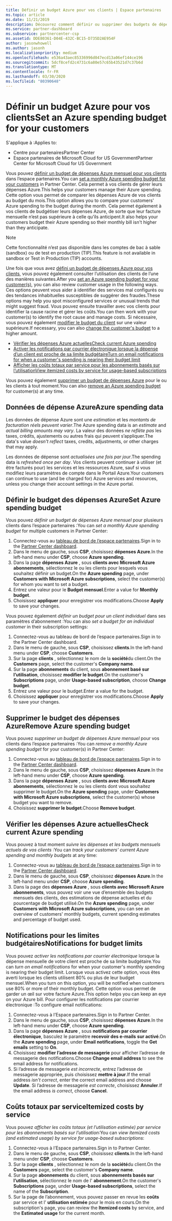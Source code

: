 ```yaml
---
title: Définir un budget Azure pour vos clients | Espace partenaires
ms.topic: article
ms.date: 11/21/2019
description: Découvrez comment définir ou supprimer des budgets de dépenses Azure mensuels pour vos clients, ainsi que pour afficher les données de dépense Azure et définir des notifications relatives au budget.
ms.service: partner-dashboard
ms.subservice: partnercenter-csp
ms.assetid: DDE80361-D04E-432C-BC15-D735D2AE954F
author: jasonwhowell
ms.author: jasonh
ms.localizationpriority: medium
ms.openlocfilehash: e536a43aec85336996d047ecd13a06ef144ce196
ms.sourcegitcommit: 5dcf8cefd2c4731c6a80e57c65b43521d7c37b6d
ms.translationtype: MT
ms.contentlocale: fr-FR
ms.lasthandoff: 03/30/2020
ms.locfileid: "80390648"
---
```

# <a name="set-an-azure-spending-budget-for-your-customers"></a><span data-ttu-id="1b460-103">Définir un budget Azure pour vos clients</span><span class="sxs-lookup"><span data-stu-id="1b460-103">Set an Azure spending budget for your customers</span></span>

<span data-ttu-id="1b460-104">S'applique à :</span><span class="sxs-lookup"><span data-stu-id="1b460-104">Applies to:</span></span>

- <span data-ttu-id="1b460-105">Centre pour partenaires</span><span class="sxs-lookup"><span data-stu-id="1b460-105">Partner Center</span></span>
- <span data-ttu-id="1b460-106">Espace partenaires de Microsoft Cloud for US Government</span><span class="sxs-lookup"><span data-stu-id="1b460-106">Partner Center for Microsoft Cloud for US Government</span></span>

<span data-ttu-id="1b460-107">Vous pouvez [définir un budget de dépenses Azure mensuel pour vos clients](#set-azure-spending-budget) dans l’espace partenaires.</span><span class="sxs-lookup"><span data-stu-id="1b460-107">You can [set a monthly Azure spending budget for your customers](#set-azure-spending-budget) in Partner Center.</span></span> <span data-ttu-id="1b460-108">Cela permet à vos clients de gérer leurs dépenses Azure.</span><span class="sxs-lookup"><span data-stu-id="1b460-108">This helps your customers manage their Azure spending.</span></span> <span data-ttu-id="1b460-109">Cette option vous permet de comparer les dépenses Azure de vos clients au budget du mois.</span><span class="sxs-lookup"><span data-stu-id="1b460-109">This option allows you to compare your customers' Azure spending to the budget during the month.</span></span> <span data-ttu-id="1b460-110">Cela permet également à vos clients de budgétiser leurs dépenses Azure, de sorte que leur facture mensuelle n’est pas supérieure à celle qu’ils anticipent.</span><span class="sxs-lookup"><span data-stu-id="1b460-110">It also helps your customers budget their Azure spending so their monthly bill isn't higher than they anticipate.</span></span>


> [!NOTE]  
> <span data-ttu-id="1b460-111">Cette fonctionnalité n’est pas disponible dans les comptes de bac à sable (sandbox) ou de test en production (TIP).</span><span class="sxs-lookup"><span data-stu-id="1b460-111">This feature is not available in sandbox or Test in Production (TIP) accounts.</span></span>

<span data-ttu-id="1b460-112">Une fois que vous avez [défini un budget de dépenses Azure pour vos clients](#set-azure-spending-budget), vous pouvez également consulter l’utilisation des clients de l’une des manières suivantes.</span><span class="sxs-lookup"><span data-stu-id="1b460-112">After you [set an Azure spending budget for your customer(s)](#set-azure-spending-budget), you can also review customer usage in the following ways.</span></span> <span data-ttu-id="1b460-113">Ces options peuvent vous aider à identifier des services mal configurés ou des tendances inhabituelles susceptibles de suggérer des fraudes.</span><span class="sxs-lookup"><span data-stu-id="1b460-113">These options may help you spot misconfigured services or unusual trends that might suggest fraud.</span></span> <span data-ttu-id="1b460-114">Vous pouvez ensuite travailler avec vos clients pour identifier la cause racine et gérer les coûts.</span><span class="sxs-lookup"><span data-stu-id="1b460-114">You can then work with your customer(s) to identify the root cause and manage costs.</span></span> <span data-ttu-id="1b460-115">Si nécessaire, vous pouvez également [modifier le budget du client](#set-azure-spending-budget) sur une valeur supérieure.</span><span class="sxs-lookup"><span data-stu-id="1b460-115">If necessary, you can also [change the customer's budget](#set-azure-spending-budget) to a higher amount.</span></span>

- [<span data-ttu-id="1b460-116">Vérifier les dépenses Azure actuelles</span><span class="sxs-lookup"><span data-stu-id="1b460-116">Check current Azure spending</span></span>](#check-current-azure-spending)
- [<span data-ttu-id="1b460-117">Activer les notifications par courrier électronique lorsque la dépense d’un client est proche de sa limite budgétaire</span><span class="sxs-lookup"><span data-stu-id="1b460-117">Turn on email notifications for when a customer's spending is nearing their budget limit</span></span>](#notifications-for-budget-limits)
- [<span data-ttu-id="1b460-118">Afficher les coûts totaux par service pour les abonnements basés sur l’utilisation</span><span class="sxs-lookup"><span data-stu-id="1b460-118">View itemized costs by service for usage-based subscriptions</span></span>](#itemized-costs-by-service)

<span data-ttu-id="1b460-119">Vous pouvez également [supprimer un budget de dépenses Azure](#remove-azure-spending-budget) pour le ou les clients à tout moment.</span><span class="sxs-lookup"><span data-stu-id="1b460-119">You can also [remove an Azure spending budget](#remove-azure-spending-budget) for customer(s) at any time.</span></span>

## <a name="azure-spending-data"></a><span data-ttu-id="1b460-120">Données de dépense Azure</span><span class="sxs-lookup"><span data-stu-id="1b460-120">Azure spending data</span></span>

<span data-ttu-id="1b460-121">Les données de dépense Azure sont une *estimation* et les *montants de facturation réels peuvent varier*.</span><span class="sxs-lookup"><span data-stu-id="1b460-121">The Azure spending data is an *estimate* and *actual billing amounts may vary*.</span></span> <span data-ttu-id="1b460-122">La valeur des données *ne reflète pas* les taxes, crédits, ajustements ou autres frais qui peuvent s’appliquer.</span><span class="sxs-lookup"><span data-stu-id="1b460-122">The data's value *doesn't reflect* taxes, credits, adjustments, or other charges that may apply.</span></span>

<span data-ttu-id="1b460-123">Les données de dépense sont *actualisées une fois par jour*.</span><span class="sxs-lookup"><span data-stu-id="1b460-123">The spending data is *refreshed once per day*.</span></span> <span data-ttu-id="1b460-124">Vos clients peuvent continuer à utiliser (et être facturés pour) les services et les ressources Azure, sauf si vous modifiez leurs paramètres de compte dans le Portail Azure.</span><span class="sxs-lookup"><span data-stu-id="1b460-124">Your customers can continue to use (and be charged for) Azure services and resources, unless you change their account settings in the Azure portal.</span></span>

## <a name="set-azure-spending-budget"></a><span data-ttu-id="1b460-125">Définir le budget des dépenses Azure</span><span class="sxs-lookup"><span data-stu-id="1b460-125">Set Azure spending budget</span></span>

<span data-ttu-id="1b460-126">Vous pouvez *définir un budget de dépenses Azure mensuel* pour plusieurs clients dans l’espace partenaires :</span><span class="sxs-lookup"><span data-stu-id="1b460-126">You can *set a monthly Azure spending budget* for multiple customers in Partner Center:</span></span>

1. <span data-ttu-id="1b460-127">Connectez-vous au [tableau de bord de l’espace partenaires](https://partner.microsoft.com/dashboard/).</span><span class="sxs-lookup"><span data-stu-id="1b460-127">Sign in to the [Partner Center dashboard](https://partner.microsoft.com/dashboard/).</span></span>
2. <span data-ttu-id="1b460-128">Dans le menu de gauche, sous **CSP**, choisissez **dépenses Azure**.</span><span class="sxs-lookup"><span data-stu-id="1b460-128">In the left-hand menu under **CSP**, choose **Azure spending**.</span></span>
3. <span data-ttu-id="1b460-129">Dans la page **dépenses Azure** , sous **clients avec Microsoft Azure abonnements**, sélectionnez le ou les clients pour lesquels vous souhaitez définir un budget.</span><span class="sxs-lookup"><span data-stu-id="1b460-129">On the **Azure spending** page, under **Customers with Microsoft Azure subscriptions**, select the customer(s) for whom you want to set a budget.</span></span>
4. <span data-ttu-id="1b460-130">Entrez une valeur pour le **Budget mensuel**.</span><span class="sxs-lookup"><span data-stu-id="1b460-130">Enter a value for **Monthly budget**.</span></span>
5. <span data-ttu-id="1b460-131">Choisissez **appliquer** pour enregistrer vos modifications.</span><span class="sxs-lookup"><span data-stu-id="1b460-131">Choose **Apply** to save your changes.</span></span>

<span data-ttu-id="1b460-132">Vous pouvez également *définir un budget pour un client individuel* dans ses paramètres d’abonnement :</span><span class="sxs-lookup"><span data-stu-id="1b460-132">You can also *set a budget for an individual customer* in their subscription settings:</span></span>

1. <span data-ttu-id="1b460-133">Connectez-vous au tableau de bord de l’espace partenaires.</span><span class="sxs-lookup"><span data-stu-id="1b460-133">Sign in to the Partner Center dashboard.</span></span>
2. <span data-ttu-id="1b460-134">Dans le menu de gauche, sous **CSP**, choisissez **clients**.</span><span class="sxs-lookup"><span data-stu-id="1b460-134">In the left-hand menu under **CSP**, choose **Customers**.</span></span>
3. <span data-ttu-id="1b460-135">Sur la page **clients** , sélectionnez le nom de la **société**du client.</span><span class="sxs-lookup"><span data-stu-id="1b460-135">On the **Customers** page, select the customer's **Company name**.</span></span>
4. <span data-ttu-id="1b460-136">Sur la page **abonnements** du client, sous **abonnement basé sur l’utilisation**, choisissez **modifier le budget**.</span><span class="sxs-lookup"><span data-stu-id="1b460-136">On the customer's **Subscriptions** page, under **Usage-based subscription**, choose **Change budget**.</span></span>
5. <span data-ttu-id="1b460-137">Entrez une valeur pour le budget.</span><span class="sxs-lookup"><span data-stu-id="1b460-137">Enter a value for the budget.</span></span>
6. <span data-ttu-id="1b460-138">Choisissez **appliquer** pour enregistrer vos modifications.</span><span class="sxs-lookup"><span data-stu-id="1b460-138">Choose **Apply** to save your changes.</span></span>

## <a name="remove-azure-spending-budget"></a><span data-ttu-id="1b460-139">Supprimer le budget des dépenses Azure</span><span class="sxs-lookup"><span data-stu-id="1b460-139">Remove Azure spending budget</span></span>

<span data-ttu-id="1b460-140">Vous pouvez *supprimer un budget de dépenses Azure mensuel* pour vos clients dans l’espace partenaires :</span><span class="sxs-lookup"><span data-stu-id="1b460-140">You can *remove a monthly Azure spending budget* for your customer(s) in Partner Center:</span></span>

1. <span data-ttu-id="1b460-141">Connectez-vous au [tableau de bord de l’espace partenaires](https://partner.microsoft.com/dashboard/).</span><span class="sxs-lookup"><span data-stu-id="1b460-141">Sign in to the [Partner Center dashboard](https://partner.microsoft.com/dashboard/).</span></span>
2. <span data-ttu-id="1b460-142">Dans le menu de gauche, sous **CSP**, choisissez **dépenses Azure**.</span><span class="sxs-lookup"><span data-stu-id="1b460-142">In the left-hand menu under **CSP**, choose **Azure spending**.</span></span>
3. <span data-ttu-id="1b460-143">Dans la page **dépenses Azure** , sous **clients avec Microsoft Azure abonnements**, sélectionnez le ou les clients dont vous souhaitez supprimer le budget.</span><span class="sxs-lookup"><span data-stu-id="1b460-143">On the **Azure spending** page, under **Customers with Microsoft Azure subscriptions**, select the customer(s) whose budget you want to remove.</span></span>
4. <span data-ttu-id="1b460-144">Choisissez **supprimer le budget**.</span><span class="sxs-lookup"><span data-stu-id="1b460-144">Choose **Remove budget**.</span></span>

## <a name="check-current-azure-spending"></a><span data-ttu-id="1b460-145">Vérifier les dépenses Azure actuelles</span><span class="sxs-lookup"><span data-stu-id="1b460-145">Check current Azure spending</span></span>

<span data-ttu-id="1b460-146">Vous pouvez à tout moment *suivre les dépenses et les budgets mensuels actuels de vos clients* :</span><span class="sxs-lookup"><span data-stu-id="1b460-146">You can *track your customers' current Azure spending and monthly budgets* at any time:</span></span>

1. <span data-ttu-id="1b460-147">Connectez-vous au [tableau de bord de l’espace partenaires](https://partner.microsoft.com/dashboard/).</span><span class="sxs-lookup"><span data-stu-id="1b460-147">Sign in to the [Partner Center dashboard](https://partner.microsoft.com/dashboard/).</span></span>
2. <span data-ttu-id="1b460-148">Dans le menu de gauche, sous **CSP**, choisissez **dépenses Azure**.</span><span class="sxs-lookup"><span data-stu-id="1b460-148">In the left-hand menu under **CSP**, choose **Azure spending**.</span></span>
3. <span data-ttu-id="1b460-149">Dans la page des **dépenses Azure** , sous **clients avec Microsoft Azure abonnements**, vous pouvez voir une vue d’ensemble des budgets mensuels des clients, des estimations de dépense actuelles et du pourcentage de budget utilisé.</span><span class="sxs-lookup"><span data-stu-id="1b460-149">On the **Azure spending** page, under **Customers with Microsoft Azure subscriptions**, you can see an overview of customers' monthly budgets, current spending estimates and percentage of budget used.</span></span>

## <a name="notifications-for-budget-limits"></a><span data-ttu-id="1b460-150">Notifications pour les limites budgétaires</span><span class="sxs-lookup"><span data-stu-id="1b460-150">Notifications for budget limits</span></span>

<span data-ttu-id="1b460-151">Vous pouvez *activer les notifications par courrier électronique* lorsque la dépense mensuelle de votre client est proche de sa limite budgétaire.</span><span class="sxs-lookup"><span data-stu-id="1b460-151">You can *turn on email notifications* for when your customer's monthly spending is nearing their budget limit.</span></span> <span data-ttu-id="1b460-152">Lorsque vous activez cette option, vous êtes averti lorsque les clients utilisent 80% ou plus de leur budget mensuel.</span><span class="sxs-lookup"><span data-stu-id="1b460-152">When you turn on this option, you will be notified when customers use 80% or more of their monthly budget.</span></span> <span data-ttu-id="1b460-153">Cette option vous permet de garder un œil sur votre facture Azure.</span><span class="sxs-lookup"><span data-stu-id="1b460-153">This option helps you can keep an eye on your Azure bill.</span></span> <span data-ttu-id="1b460-154">Pour configurer les notifications par courrier électronique :</span><span class="sxs-lookup"><span data-stu-id="1b460-154">To configure email notifications:</span></span>

1. <span data-ttu-id="1b460-155">Connectez-vous à l’Espace partenaires.</span><span class="sxs-lookup"><span data-stu-id="1b460-155">Sign in to Partner Center.</span></span>
2. <span data-ttu-id="1b460-156">Dans le menu de gauche, sous **CSP**, choisissez **dépenses Azure**.</span><span class="sxs-lookup"><span data-stu-id="1b460-156">In the left-hand menu under **CSP**, choose **Azure spending**.</span></span>
3. <span data-ttu-id="1b460-157">Dans la page **dépenses Azure** , sous **notifications par courrier électronique**, basculez le paramètre **recevoir des e-mails** **sur activé**.</span><span class="sxs-lookup"><span data-stu-id="1b460-157">On the **Azure spending** page, under **Email notifications**, toggle the **Get emails** setting to **On**.</span></span>
4. <span data-ttu-id="1b460-158">Choisissez **modifier l’adresse de messagerie** pour afficher l’adresse de messagerie des notifications.</span><span class="sxs-lookup"><span data-stu-id="1b460-158">Choose **Change email address** to see the email address for notifications.</span></span>
5. <span data-ttu-id="1b460-159">Si l’adresse de messagerie *est incorrecte*, entrez l’adresse de messagerie appropriée, puis choisissez **mettre à jour**.</span><span class="sxs-lookup"><span data-stu-id="1b460-159">If the email address *isn't correct*, enter the correct email address and choose **Update**.</span></span> <span data-ttu-id="1b460-160">Si l’adresse de messagerie *est correcte*, choisissez **Annuler**.</span><span class="sxs-lookup"><span data-stu-id="1b460-160">If the email address *is correct*, choose **Cancel**.</span></span>

## <a name="itemized-costs-by-service"></a><span data-ttu-id="1b460-161">Coûts totaux par service</span><span class="sxs-lookup"><span data-stu-id="1b460-161">Itemized costs by service</span></span>

<span data-ttu-id="1b460-162">Vous pouvez *afficher les coûts totaux (et l’utilisation estimée) par service pour les abonnements basés sur l’utilisation*:</span><span class="sxs-lookup"><span data-stu-id="1b460-162">You can *view itemized costs (and estimated usage) by service for usage-based subscriptions*:</span></span>

1. <span data-ttu-id="1b460-163">Connectez-vous à l’Espace partenaires.</span><span class="sxs-lookup"><span data-stu-id="1b460-163">Sign in to Partner Center.</span></span>
2. <span data-ttu-id="1b460-164">Dans le menu de gauche, sous **CSP**, choisissez **clients**.</span><span class="sxs-lookup"><span data-stu-id="1b460-164">In the left-hand menu under **CSP**, choose **Customers**.</span></span>
3. <span data-ttu-id="1b460-165">Sur la page **clients** , sélectionnez le nom de la **société**du client.</span><span class="sxs-lookup"><span data-stu-id="1b460-165">On the **Customers** page, select the customer's **Company name**.</span></span>
4. <span data-ttu-id="1b460-166">Sur la page **abonnements** du client, sous **abonnements basés sur l’utilisation**, sélectionnez le nom de l' **abonnement**.</span><span class="sxs-lookup"><span data-stu-id="1b460-166">On the customer's **Subscriptions** page, under **Usage-based subscriptions**, select the name of the **Subscription**.</span></span>
5. <span data-ttu-id="1b460-167">Sur la page de l’abonnement, vous pouvez passer en revue les **coûts** par service et l' **utilisation estimée** pour le mois en cours.</span><span class="sxs-lookup"><span data-stu-id="1b460-167">On the subscription's page, you can review the **Itemized costs** by service, and the **Estimated usage** for the current month.</span></span>
